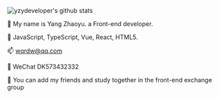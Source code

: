 ![yzydeveloper's github stats](https://github-readme-stats.vercel.app/api?username=yzydeveloper&bg_color=30,e96443,904e95&title_color=fff&text_color=fff)

👋 My name is Yang Zhaoyu. a Front-end developer.

🧰 JavaScript, TypeScript, Vue, React, HTML5.

📫 wqrdw@qq.com

🌻 WeChat DK573432332

📢 You can add my friends and study together in the front-end exchange group
